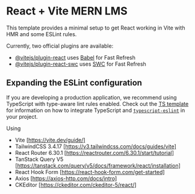 # React + Vite MERN LMS

This template provides a minimal setup to get React working in Vite with HMR and some ESLint rules.

Currently, two official plugins are available:

- [@vitejs/plugin-react](https://github.com/vitejs/vite-plugin-react/blob/main/packages/plugin-react) uses [Babel](https://babeljs.io/) for Fast Refresh
- [@vitejs/plugin-react-swc](https://github.com/vitejs/vite-plugin-react/blob/main/packages/plugin-react-swc) uses [SWC](https://swc.rs/) for Fast Refresh

## Expanding the ESLint configuration

If you are developing a production application, we recommend using TypeScript with type-aware lint rules enabled. Check out the [TS template](https://github.com/vitejs/vite/tree/main/packages/create-vite/template-react-ts) for information on how to integrate TypeScript and [`typescript-eslint`](https://typescript-eslint.io) in your project.


Using
- Vite [https://vite.dev/guide/]
- TailwindCSS 3.4.17 [https://v3.tailwindcss.com/docs/guides/vite]
- React Router 6.30.1 [https://reactrouter.com/6.30.1/start/tutorial]
- TanStack Query V5 [https://tanstack.com/query/v5/docs/framework/react/installation]
- React Hook Form [https://react-hook-form.com/get-started]
- Axios [https://axios-http.com/docs/intro]
- CKEditor [https://ckeditor.com/ckeditor-5/react/]
